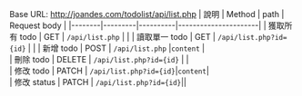 Base URL: http://joandes.com/todolist/api/list.php
| 說明     | Method   | path       | Request body         |
|--------|---------|----------|----------------------|
| 獲取所有 todo | GET | `/api/list.php` |   |
| 讀取單一 todo | GET  | `/api/list.php?id={id}` |   |
| 新增 todo   | POST   | `/api/list.php` |`content` |            
| 刪除 todo   | DELETE  | `/api/list.php?id={id}`  |  |            
| 修改 todo | PATCH   | `/api/list.php?id={id}`|`content`|   
| 修改 status | PATCH   | `/api/list.php?id={id}`||   